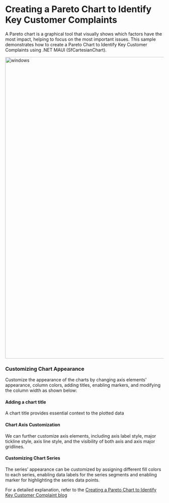 # Creating a Pareto Chart to Identify Key Customer Complaints
A Pareto chart is a graphical tool that visually shows which factors have the most impact, helping to focus on the most important issues. This sample demonstrates how to create a Pareto Chart to Identify Key Customer Complaints using .NET MAUI (SfCartesianChart).

<img width="959" alt="windows" src="https://github.com/SyncfusionExamples/Creating-a-Pareto-Chart-to-Identify-Key-Customer-Complaints/assets/105496706/7ea9f3d5-e756-4b7f-b325-2ffc2cb45648">

### Customizing Chart Appearance
Customize the appearance of the charts by changing axis elements' appearance, column colors, adding titles, enabling markers, and modifying the column width as shown below:

#### Adding a chart title
A chart title provides essential context to the plotted data

#### Chart Axis Customization
We can further customize axis elements, including axis label style, major tickline style, axis line style, and the visibility of both axis and axis major gridlines.

#### Customizing Chart Series
The series’ appearance can be customized by assigning different fill colors to each series, enabling data labels for the series segments and enabling marker for highlighting the series data points.

For a detailed explanation, refer to the [Creating a Pareto Chart to Identify Key Customer Complaint blog]()
